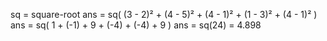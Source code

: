 sq = square-root 
ans = sq(
  (3 - 2)² + (4 - 5)² + (4 - 1)² + (1 - 3)² + (4 - 1)²
)
ans = sq(
  1 + (-1) + 9 + (-4) + (-4) + 9
)
ans = sq(24) = 4.898